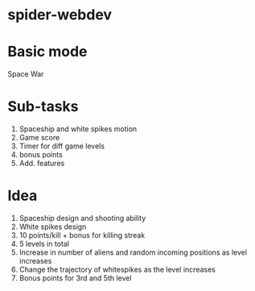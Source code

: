 # spider-webdev

# Basic mode

Space War

# Sub-tasks

1. Spaceship and white spikes motion
2. Game score
3. Timer for diff game levels
4. bonus points
5. Add. features

# Idea

1. Spaceship design and shooting ability
2. White spikes design
3. 10 points/kill + bonus for killing streak
4. 5 levels in total
5. Increase in number of aliens and random incoming positions as level increases
6. Change the trajectory of whitespikes as the level increases
7. Bonus points for 3rd and 5th level
